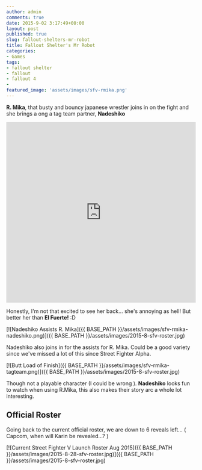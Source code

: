 ```yaml
---
author: admin
comments: true
date: 2015-9-02 3:17:49+00:00
layout: post
published: true
slug: fallout-shelters-mr-robot
title: Fallout Shelter's Mr Robot
categories:
- Games
tags:
- fallout shelter
- fallout
- fallout 4
- 
featured_image: 'assets/images/sfv-rmika.png'
---
```


**R. Mika**, that busty and bouncy japanese wrestler joins in on the fight and she brings a ong a tag team partner, **Nadeshiko** 

<iframe width="100%" height="480" src="https://www.youtube.com/embed/PuVsrCl89Ns" frameborder="0" allowfullscreen></iframe> 


Honestly, I'm not that excited to see her back... she's annoying as hell! But better her than **El Fuerte!** :D

[![Nadeshiko Assists R. Mika]({{ BASE_PATH }}/assets/images/sfv-rmika-nadeshiko.png)]({{ BASE_PATH }}/assets/images/2015-8-sfv-roster.jpg)

Nadeshiko also joins in for the assists for R. Mika. Could be a good variety since we've missed a lot of this since Street Fighter Alpha.

[![Butt Load of Finish]({{ BASE_PATH }}/assets/images/sfv-rmika-tagteam.png)]({{ BASE_PATH }}/assets/images/2015-8-sfv-roster.jpg)

Though not a playable character (I could be wrong ). **Nadeshiko** looks fun to watch when using R.Mika, this also makes their story arc a whole lot interesting.


Official Roster
---

Going back to the current official roster, we are down to 6 reveals left... ( Capcom, when will Karin be revealed...? )

[![Current Street Fighter V Launch Roster Aug 2015]({{ BASE_PATH }}/assets/images/2015-8-28-sfv-roster.jpg)]({{ BASE_PATH }}/assets/images/2015-8-sfv-roster.jpg)
